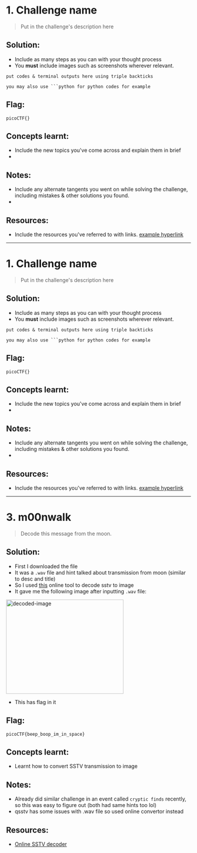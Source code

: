 # 1. Challenge name

> Put in the challenge's description here

## Solution:

- Include as many steps as you can with your thought process
- You **must** include images such as screenshots wherever relevant.

```
put codes & terminal outputs here using triple backticks

you may also use ```python for python codes for example
```

## Flag:

```
picoCTF{}
```

## Concepts learnt:

- Include the new topics you've come across and explain them in brief
- 

## Notes:

- Include any alternate tangents you went on while solving the challenge, including mistakes & other solutions you found.
- 

## Resources:

- Include the resources you've referred to with links. [example hyperlink](https://google.com)


***

# 1. Challenge name

> Put in the challenge's description here

## Solution:

- Include as many steps as you can with your thought process
- You **must** include images such as screenshots wherever relevant.

```
put codes & terminal outputs here using triple backticks

you may also use ```python for python codes for example
```

## Flag:

```
picoCTF{}
```

## Concepts learnt:

- Include the new topics you've come across and explain them in brief
- 

## Notes:

- Include any alternate tangents you went on while solving the challenge, including mistakes & other solutions you found.
- 

## Resources:

- Include the resources you've referred to with links. [example hyperlink](https://google.com)


***

# 3. m00nwalk

> Decode this message from the moon.

## Solution:

- First I downloaded the file
- It was a `.wav` file and hint talked about transmission from moon (similar to desc and title)
- So I used [this](https://sstv-decoder.mathieurenaud.fr/) online tool to decode sstv to image
- It gave me the following image after inputting `.wav` file:

<img width="320" height="256" alt="decoded-image" src="https://github.com/user-attachments/assets/6225bd8c-9188-46e6-94ec-a05fd49bdb20" />

- This has flag in it

## Flag:

```
picoCTF{beep_boop_im_in_space}
```

## Concepts learnt:

- Learnt how to convert SSTV transmission to image

## Notes:

- Already did similar challenge in an event called `cryptic finds` recently, so this was easy to figure out (both had same hints too lol)
- qsstv has some issues with .wav file so used online convertor instead

## Resources:

- [Online SSTV decoder](https://sstv-decoder.mathieurenaud.fr/)
